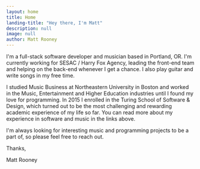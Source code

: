 ```yaml
---
layout: home
title: Home
landing-title: "Hey there, I'm Matt"
description: null
image: null
author: Matt Rooney
---
```


I'm a full-stack software developer and musician based in Portland, OR. I'm currently working for SESAC / Harry Fox Agency, leading the front-end team and helping on the back-end whenever I get a chance. I also play guitar and write songs in my free time.

I studied Music Business at Northeastern University in Boston and worked in the Music, Entertainment and Higher Education industries until I found my love for programming. In 2015 I enrolled in the Turing School of Software & Design, which turned out to be the most challenging and rewarding academic experience of my life so far. You can read more about my experience in software and music in the links above.

I'm always looking for interesting music and programming projects to be a part of, so please feel free to reach out.

Thanks,

Matt Rooney
